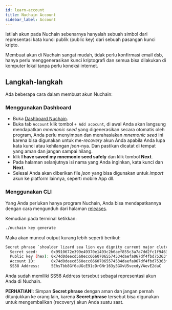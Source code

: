 ```yaml
---
id: learn-account
title: Nuchain Account
sidebar_label: Account
---
```


Istilah akun pada Nuchain sebenarnya hanyalah sebuah simbol dari representasi kata kunci publik
(public key) dari sebuah pasangan kunci kripto.

Membuat akun di Nuchain sangat mudah, tidak perlu konfirmasi email dsb, hanya perlu menggenerasikan
kunci kriptografi dan semua bisa dilakukan di komputer lokal tanpa perlu koneksi internet.

## Langkah-langkah

Ada beberapa cara dalam membuat akun Nuchain:

### Menggunakan Dashboard

- Buka [Dashboard Nuchain](https://dashboard.nuchain.network).
- Buka tab `Account` klik tombol `+ Add acocunt`, di awal Anda akan langsung mendapatkan _mnemonic
  seed_ yang digenerasikan secara otomatis oleh program, Anda perlu menyimpan dan merahasiakan
  _mnemonic seed_ ini karena bisa digunakan untuk me-_recovery_ akun Anda apabila Anda lupa kata
  kunci atau kehilangan _json_-nya. Dan pastikan dicatat di tempat yang aman dan jangan sampai
  hilang.
- klik **I have saved my mnemonic seed safely** dan klik tombol **Next**.
- Pada halaman selanjutnya isi nama yang Anda inginkan, kata kunci dan **Next**.
- Selesai Anda akan diberikan file _json_ yang bisa digunakan untuk _import_ akun ke platform
  lainnya, seperti mobile App dll.

### Menggunakan CLI

Yang Anda perlukan hanya program Nuchain, Anda bisa mendapatkannya dengan cara mengunduh dari
halaman [releases](https://github.com/nusantarachain/nuchain/releases).

Kemudian pada terminal ketikkan:

```bash
./nuchain key generate
```

Maka akan muncul output kurang lebih seperti berikut:

```bash
Secret phrase `shoulder lizard sea lion eye dignity current major clutch call antenna planet` is account:
  Secret seed:      0x9910672e399e49370e1493c2b6aef855c3a7a7dd2fc1f9463b97b29710ba3ffb
  Public key (hex): 0x74d0deecd560ecc66607065574534daefa067df4fbd75363f741ae5ae8de1d6b
  Account ID:       0x74d0deecd560ecc66607065574534daefa067df4fbd75363f741ae5ae8de1d6b
  SS58 Address:     5EhsTbb8Gf6aUGcE91cDrGNr163y5GXvU5vexdyVAevE2daC
```

Anda sudah memiliki SS58 Address tersebut sebagai representasi akun Anda di Nuchain.

**PERHATIAN!**: Simpan **Secret phrase** dengan aman dan jangan pernah ditunjukkan ke orang lain,
karena **Secret phrase** tersebut bisa digunakan untuk mengembalikan (recovery) akun Anda suatu
saat.

